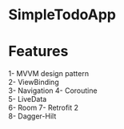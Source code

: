 # SimpleTodoApp

# Features
1- MVVM design pattern   
2- ViewBinding   
3- Navigation
4- Coroutine  
5- LiveData  
6- Room
7- Retrofit 2  
8- Dagger-Hilt  
